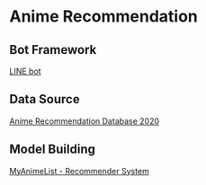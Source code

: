 # Anime Recommendation

## Bot Framework

[LINE bot](https://github.com/line/line-bot-sdk-python)

## Data Source

[Anime Recommendation Database 2020](https://www.kaggle.com/hernan4444/anime-recommendation-database-2020)

## Model Building

[MyAnimeList - Recommender System](https://www.kaggle.com/ziyuuwill/myanimelist-recommender-system)
